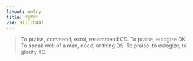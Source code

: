 ```yaml
---
layout: entry
title: བསྔགས་
vid: Hill:0447
---
```

> To praise, commend, extol, recommend CD\. To praise, eulogize DK\. To speak well of a man, deed, or thing DS\. To praise, to eulogize, to glorify TC\.


